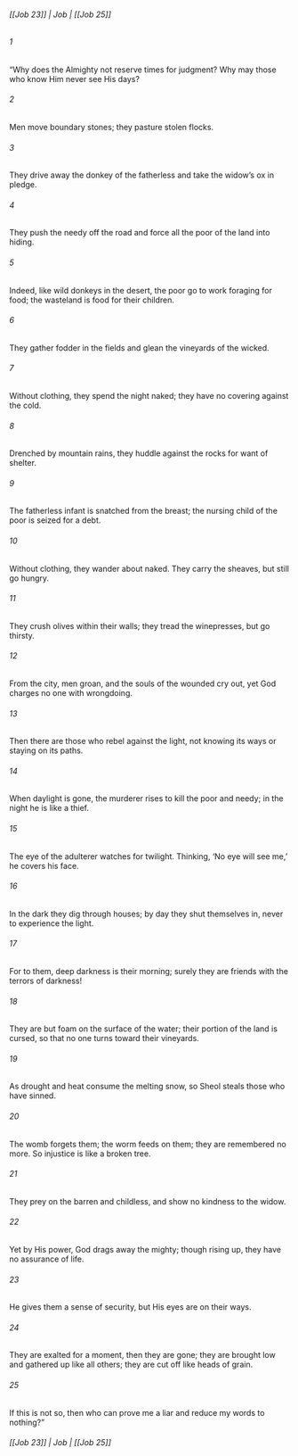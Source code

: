 ###### [[Job 23]] | Job | [[Job 25]]

###### 1
“Why does the Almighty not reserve times for judgment? Why may those who know Him never see His days?
###### 2
Men move boundary stones; they pasture stolen flocks.
###### 3
They drive away the donkey of the fatherless and take the widow’s ox in pledge.
###### 4
They push the needy off the road and force all the poor of the land into hiding.
###### 5
Indeed, like wild donkeys in the desert, the poor go to work foraging for food; the wasteland is food for their children.
###### 6
They gather fodder in the fields and glean the vineyards of the wicked.
###### 7
Without clothing, they spend the night naked; they have no covering against the cold.
###### 8
Drenched by mountain rains, they huddle against the rocks for want of shelter.
###### 9
The fatherless infant is snatched from the breast; the nursing child of the poor is seized for a debt.
###### 10
Without clothing, they wander about naked. They carry the sheaves, but still go hungry.
###### 11
They crush olives within their walls; they tread the winepresses, but go thirsty.
###### 12
From the city, men groan, and the souls of the wounded cry out, yet God charges no one with wrongdoing.
###### 13
Then there are those who rebel against the light, not knowing its ways or staying on its paths.
###### 14
When daylight is gone, the murderer rises to kill the poor and needy; in the night he is like a thief.
###### 15
The eye of the adulterer watches for twilight. Thinking, ‘No eye will see me,’ he covers his face.
###### 16
In the dark they dig through houses; by day they shut themselves in, never to experience the light.
###### 17
For to them, deep darkness is their morning; surely they are friends with the terrors of darkness!
###### 18
They are but foam on the surface of the water; their portion of the land is cursed, so that no one turns toward their vineyards.
###### 19
As drought and heat consume the melting snow, so Sheol steals those who have sinned.
###### 20
The womb forgets them; the worm feeds on them; they are remembered no more. So injustice is like a broken tree.
###### 21
They prey on the barren and childless, and show no kindness to the widow.
###### 22
Yet by His power, God drags away the mighty; though rising up, they have no assurance of life.
###### 23
He gives them a sense of security, but His eyes are on their ways.
###### 24
They are exalted for a moment, then they are gone; they are brought low and gathered up like all others; they are cut off like heads of grain.
###### 25
If this is not so, then who can prove me a liar and reduce my words to nothing?”

###### [[Job 23]] | Job | [[Job 25]]

